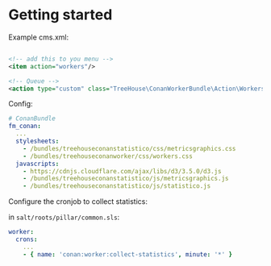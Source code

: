Getting started
===============

Example cms.xml:

```xml

<!-- add this to you menu -->
<item action="workers"/>

<!-- Queue -->
<action type="custom" class="TreeHouse\ConanWorkerBundle\Action\Workers" title="workers" slug="workers"/>
```

Config:

```yml
# ConanBundle
fm_conan:
  ...
  stylesheets:
    - /bundles/treehouseconanstatistico/css/metricsgraphics.css
    - /bundles/treehouseconanworker/css/workers.css
  javascripts:
    - https://cdnjs.cloudflare.com/ajax/libs/d3/3.5.0/d3.js
    - /bundles/treehouseconanstatistico/js/metricsgraphics.js
    - /bundles/treehouseconanstatistico/js/statistico.js
```


Configure the cronjob to collect statistics:

in `salt/roots/pillar/common.sls`:

```yml
worker:
  crons:
    ...
    - { name: 'conan:worker:collect-statistics', minute: '*' }
```
